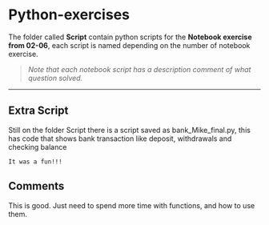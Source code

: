# Python-exercises

The folder called **Script** contain python scripts for the **Notebook exercise from 02-06**, each script is named depending on the
number of notebook exercise. 

>_Note that each notebook script has a description comment of what question solved._

----

## Extra Script 
Still on the folder Script there is a script saved as bank_Mike_final.py, this has code that shows bank transaction like deposit, 
withdrawals and checking balance 


`It was a fun!!!`


## Comments
This is good. Just need to spend more time with functions, and how to use them. 
